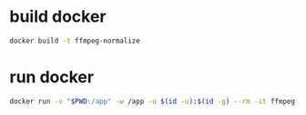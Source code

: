 # build docker

```bash
docker build -t ffmpeg-normalize
```

# run docker

```bash
docker run -v "$PWD:/app" -w /app -u $(id -u):$(id -g) --rm -it ffmpeg-normalize
```